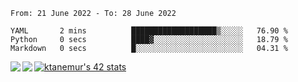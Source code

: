 <!--START_SECTION:waka-->

```text
From: 21 June 2022 - To: 28 June 2022

YAML       2 mins          ███████████████████▒░░░░░   76.90 %
Python     0 secs          ████▓░░░░░░░░░░░░░░░░░░░░   18.79 %
Markdown   0 secs          █░░░░░░░░░░░░░░░░░░░░░░░░   04.31 %
```

<!--END_SECTION:waka-->
<a href="https://github.com/anuraghazra/github-readme-stats">
  <img align="left" src="https://github-readme-stats.vercel.app/api?username=Tanesan&count_private=true&show_icons=true" />
<img align="left" src="https://github-readme-stats.vercel.app/api/top-langs/?username=Tanesan" />
</a>

[![ktanemur's 42 stats](https://badge42.vercel.app/api/v2/cl1wslf6s002109l771rng2w8/stats?cursusId=21&coalitionId=62)](https://github.com/JaeSeoKim/badge42)
